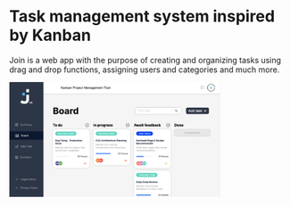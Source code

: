 # Task management system inspired by Kanban

Join is a web app with the purpose of creating and organizing tasks using drag and drop functions, assigning users and categories and much more.

<img src="docs/join.png" alt="Join Image" width="75%">